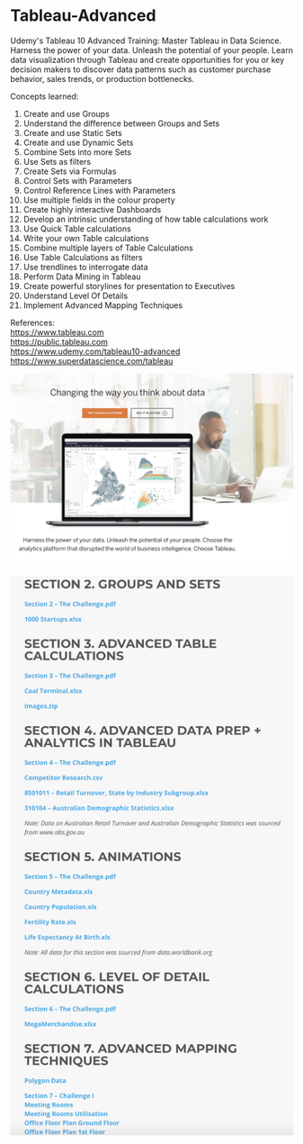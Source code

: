 # Tableau-Advanced
Udemy's Tableau 10 Advanced Training: Master Tableau in Data Science. Harness the power of your data. Unleash the potential of your people. Learn data visualization through Tableau and create opportunities for you or key decision makers to discover data patterns such as customer purchase behavior, sales trends, or production bottlenecks.

Concepts learned:
1) Create and use Groups
2) Understand the difference between Groups and Sets
3) Create and use Static Sets
4) Create and use Dynamic Sets
5) Combine Sets into more Sets
6) Use Sets as filters
7) Create Sets via Formulas
8) Control Sets with Parameters
9) Control Reference Lines with Parameters
10) Use multiple fields in the colour property
11) Create highly interactive Dashboards
12) Develop an intrinsic understanding of how table calculations work
13) Use Quick Table calculations
14) Write your own Table calculations
15) Combine multiple layers of Table Calculations
16) Use Table Calculations as filters
17) Use trendlines to interrogate data
18) Perform Data Mining in Tableau
19) Create powerful storylines for presentation to Executives
20) Understand Level Of Details
21) Implement Advanced Mapping Techniques

References:  
https://www.tableau.com  
https://public.tableau.com  
https://www.udemy.com/tableau10-advanced  
https://www.superdatascience.com/tableau  

![alt text](images/Tableau.jpg)

![alt text](images/Tableau-Advanced.png)
